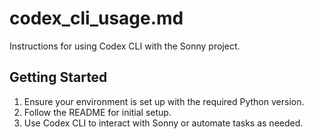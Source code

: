 # codex_cli_usage.md

Instructions for using Codex CLI with the Sonny project.

## Getting Started

1. Ensure your environment is set up with the required Python version.
2. Follow the README for initial setup.
3. Use Codex CLI to interact with Sonny or automate tasks as needed.
